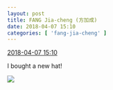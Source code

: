 ```yaml
---
layout: post
title: FANG Jia-cheng (方加成)
date: 2018-04-07 15:10
categories: [ 'fang-jia-cheng' ]
---
```


<div class="weibo-info">
  <a href="https://weibo.com/6505661195/GaZfA65pe">2018-04-07 15:10</a>
</div>

I bought a new hat!

<!-- more -->

<a href="//wx1.sinaimg.cn/mw690/0076h5Fhgy1fq440heko0j30qo1bedls.jpg">
  <img class="weibo-pic-preview" src="//wx1.sinaimg.cn/orj360/0076h5Fhgy1fq440heko0j30qo1bedls.jpg" />
</a>
